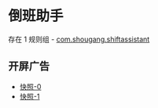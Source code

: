# 倒班助手

存在 1 规则组 - [com.shougang.shiftassistant](/src/apps/com.shougang.shiftassistant.ts)

## 开屏广告

- [快照-0](https://gkd-kit.gitee.io/import/12683266)
- [快照-1](https://gkd-kit.gitee.io/import/12683289)
